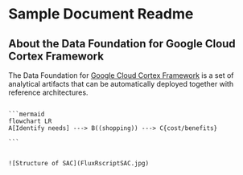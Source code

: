 # **Sample Document Readme**


## About the Data Foundation for Google Cloud Cortex Framework
The Data Foundation for [Google Cloud Cortex Framework](https://cloud.google.com/solutions/cortex) is a set of analytical artifacts that can be automatically deployed together with reference architectures.

``````

```mermaid
flowchart LR
A[Identify needs] ---> B((shopping)) ---> C{cost/benefits}

```


![Structure of SAC](FluxRscriptSAC.jpg)
